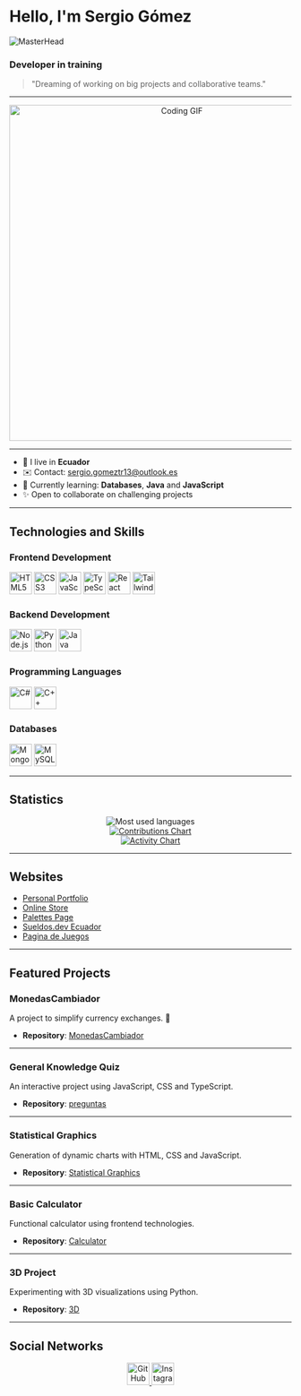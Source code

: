 # Hello, I'm Sergio Gómez

![MasterHead](https://wallpapercave.com/wp/wp9109383.jpg)

### Developer in training 

> "Dreaming of working on big projects and collaborative teams."

---

<p align="center">
  <img src="https://media.giphy.com/media/qgQUggAC3Pfv687qPC/giphy.gif" alt="Coding GIF" width="600"/>
</p>

---

- 🏡 I live in **Ecuador**
- ✉️ Contact: [sergio.gomeztr13@outlook.es](mailto:sergio.gomeztr13@outlook.es)
- 🧬 Currently learning: **Databases**, **Java** and **JavaScript**
- ✨ Open to collaborate on challenging projects

---

## Technologies and Skills

### Frontend Development
<p align="left">
<a href="https://developer.mozilla.org/en-US/docs/Web/HTML" target="_blank" rel="noreferrer"><img src="https://raw.githubusercontent.com/danielcranney/readme-generator/main/public/icons/skills/html5-colored.svg" width="40" height="40" alt="HTML5" /></a>
<a href="https://www.w3.org/TR/CSS/#css" target="_blank" rel="noreferrer"><img src="https://raw.githubusercontent.com/danielcranney/readme-generator/main/public/icons/skills/css3-colored.svg" width="40" height="40" alt="CSS3" /></a>
<a href="https://developer.mozilla.org/en-US/docs/Web/JavaScript" target="_blank" rel="noreferrer"><img src="https://raw.githubusercontent.com/danielcranney/readme-generator/main/public/icons/skills/javascript-colored.svg" width="40" height="40" alt="JavaScript" /></a>
<a href="https://www.typescriptlang.org/" target="_blank" rel="noreferrer"><img src="https://raw.githubusercontent.com/danielcranney/readme-generator/main/public/icons/skills/typescript-colored.svg" width="40" height="40" alt="TypeScript" /></a>
<a href="https://reactjs.org/" target="_blank" rel="noreferrer"><img src="https://raw.githubusercontent.com/danielcranney/readme-generator/main/public/icons/skills/react-colored.svg" width="40" height="40" alt="React" /></a>
<a href="https://tailwindcss.com/" target="_blank" rel="noreferrer"><img src="https://raw.githubusercontent.com/danielcranney/readme-generator/main/public/icons/skills/tailwindcss-colored.svg" width="40" height="40" alt="Tailwind CSS" /></a>
</p>

### Backend Development
<p align="left">
<a href="https://nodejs.org/en/" target="_blank" rel="noreferrer"><img src="https://raw.githubusercontent.com/danielcranney/readme-generator/main/public/icons/skills/nodejs-colored.svg" width="40" height="40" alt="Node.js" /></a>
<a href="https://www.python.org/" target="_blank" rel="noreferrer"><img src="https://raw.githubusercontent.com/danielcranney/readme-generator/main/public/icons/skills/python-colored.svg" width="40" height="40" alt="Python" /></a>
<a href="https://www.java.com/" target="_blank" rel="noreferrer"><img src="https://raw.githubusercontent.com/danielcranney/readme-generator/main/public/icons/skills/java-colored.svg" width="40" height="40" alt="Java" /></a>
</p>

### Programming Languages
<p align="left">
<a href="https://docs.microsoft.com/en-us/dotnet/csharp/" target="_blank" rel="noreferrer"><img src="https://raw.githubusercontent.com/danielcranney/readme-generator/main/public/icons/skills/csharp-colored.svg" width="40" height="40" alt="C#" /></a>
<a href="https://docs.microsoft.com/en-us/cpp/?view=msvc-170" target="_blank" rel="noreferrer"><img src="https://raw.githubusercontent.com/danielcranney/readme-generator/main/public/icons/skills/cplusplus-colored.svg" width="40" height="40" alt="C++" /></a>
</p>

### Databases
<p align="left">
<a href="https://www.mongodb.com/" target="_blank" rel="noreferrer"><img src="https://raw.githubusercontent.com/danielcranney/readme-generator/main/public/icons/skills/mongodb-colored.svg" width="40" height="40" alt="MongoDB" /></a>
<a href="https://www.mysql.com/" target="_blank" rel="noreferrer"><img src="https://raw.githubusercontent.com/danielcranney/readme-generator/main/public/icons/skills/mysql-colored.svg" width="40" height="40" alt="MySQL" /></a>
</p>



---

## Statistics

<!-- Most used languages chart --> 
<div align="center"> 
  <img src="https://github-readme-stats-git-masterrstaa-rickstaa.vercel.app/api/top-langs/?username=sergio001g&layout=compact&theme=radical&hide_border=true&bg_color=0D1117&title_color=F85D7F&text_color=FFFFFF&langs_count=6" alt="Most used languages"/> 
</div> 

<!-- Contributions chart --> 
<div align="center"> 
  <a href="https://github.com/sergio001g"> 
    <img src="https://github-contribution-stats.vercel.app/api/?username=sergio001g&theme=radical&layout=compact" alt="Contributions Chart"/> 
  </a> 
</div> 

<!-- Activity chart --> 
<div align="center"> 
  <a href="https://github.com/sergio001g"> 
    <img src="https://github-readme-activity-graph.vercel.app/graph?username=sergio001g&theme=radical&hide_border=true&bg_color=0D1117&color=F85D7F&line=A16AE8&point=FFFFFF&area=true&area_color=A16AE8" alt="Activity Chart"/> 
  </a> 
</div>

---

## Websites

- [Personal Portfolio](https://dignkez2f1epgwof.vercel.app/)
- [Online Store](https://hdoljkop5rqznmbt.vercel.app/)
- [Palettes Page](https://rl6k9jtq1atw8ibi.vercel.app/)
- [Sueldos.dev Ecuador](https://ti1tq7iw3zk2mawt.vercel.app/)
- [Pagina de Juegos](https://v0-juegos-sergio-2d1blfdl1s3-a0iunuah6-sergio001gs-projects.vercel.app/)
---

## Featured Projects

### MonedasCambiador
A project to simplify currency exchanges. 💸

- **Repository**: [MonedasCambiador](https://github.com/sergio001g/MonedasCambiador)

---

### General Knowledge Quiz
An interactive project using JavaScript, CSS and TypeScript.

- **Repository**: [preguntas](https://github.com/sergio001g/preguntas.CSS-JS-TS)

---

### Statistical Graphics
Generation of dynamic charts with HTML, CSS and JavaScript.

- **Repository**: [Statistical Graphics](https://github.com/sergio001g/Graficos-estadisticos)

---

### Basic Calculator
Functional calculator using frontend technologies.

- **Repository**: [Calculator](https://github.com/sergio001g/Calculadora-con-hoja-de-calculo-b-sico-)

---

### 3D Project
Experimenting with 3D visualizations using Python.

- **Repository**: [3D](https://github.com/sergio001g/3d)

---

## Social Networks

<p align="center">
<a href="https://github.com/sergio001g" target="_blank" rel="noreferrer">
<img src="https://raw.githubusercontent.com/danielcranney/readme-generator/main/public/icons/socials/github.svg" width="40" height="40" alt="GitHub" />
</a>
<a href="http://www.instagram.com/gomezzzz__________" target="_blank" rel="noreferrer">
<img src="https://raw.githubusercontent.com/danielcranney/readme-generator/main/public/icons/socials/instagram.svg" width="40" height="40" alt="Instagram" />
</a>
</p>

